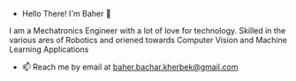 - Hello There! I'm Baher 👋

I am a Mechatronics Engineer with a lot of love for technology. Skilled in the various ares of Robotics and oriened towards Computer Vision and Machine Learning Applications

- 📫 Reach me by email at baher.bachar.kherbek@gmail.com

<!---
Baher-Kherbek/Baher-Kherbek is a ✨ special ✨ repository because its `README.md` (this file) appears on your GitHub profile.
You can click the Preview link to take a look at your changes.
--->

